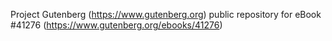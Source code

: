 Project Gutenberg (https://www.gutenberg.org) public repository for eBook #41276 (https://www.gutenberg.org/ebooks/41276)

